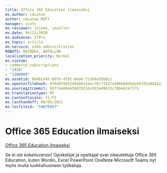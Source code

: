 ```yaml
---
title: Office 365 Education ilmaiseksi
ms.author: cmcatee
author: cmcatee-MSFT
manager: scotv
ms.reviewer: jkinma, jmueller
ms.date: 04/21/2020
ms.audience: ITPro
ms.topic: article
ms.service: o365-administration
ROBOTS: NOINDEX, NOFOLLOW
localization_priority: Normal
ms.custom:
- commerce_subscriptions
- "1426"
- "1500009"
ms.assetid: 8e48c645-8df6-4fb5-8da6-f13b0a3bb0cc
ms.openlocfilehash: 970d059d52d6408a1b4c70c731d7a306b60d5da597d5e045423751c3960fe582
ms.sourcegitcommit: b5f7da89a650d2915dc652449623c78be6247175
ms.translationtype: MT
ms.contentlocale: fi-FI
ms.lasthandoff: 08/05/2021
ms.locfileid: "54076667"
---
```

# <a name="office-365-education-for-free"></a>Office 365 Education ilmaiseksi

[Office 365 Education ilmaiseksi](https://products.office.com/student/office-in-education?ms.officeurl=students)
  
Se ei ole kokeiluversio! Opiskelijat ja opettajat ovat oikeutettuja Office 365 Education, kuten Wordin, Excel PowerPoint OneNote Microsoft Teams nyt myös muita luokkahuoneen työkaluja.